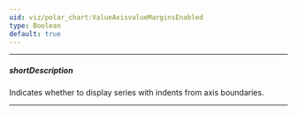 ```yaml
---
uid: viz/polar_chart:ValueAxisvalueMarginsEnabled
type: Boolean
default: true
---
```

---
##### shortDescription
Indicates whether to display series with indents from axis boundaries.

---
<!--
Additionally, if you use a continuous axis, you can specify how far to extend the axis from its maximum and minimum values. Use the axis' [minValueMargin](/api-reference/10%20UI%20Components/dxPolarChart/1%20Configuration/valueAxis/minValueMargin.md '/Documentation/ApiReference/UI_Components/dxPolarChart/Configuration/valueAxis/#minValueMargin') and [maxValueMargin](/api-reference/10%20UI%20Components/dxPolarChart/1%20Configuration/valueAxis/maxValueMargin.md '/Documentation/ApiReference/UI_Components/dxPolarChart/Configuration/valueAxis/#maxValueMargin') properties to do this.
-->